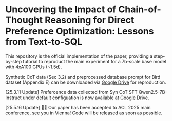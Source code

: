 #  Uncovering the Impact of Chain-of-Thought Reasoning for Direct Preference Optimization: Lessons from Text-to-SQL

This repository is the official implementation of the paper, providing a step-by-step tutorial to reproduct the main experiment for a 7b-scale base model with 4xA100 GPUs (~1.5d). 

Synthetic CoT data (Sec 3.2) and preprocessed database prompt for Bird dataset (Appendix E) can be downloaded via [Google Drive](https://drive.google.com/file/d/1l0JeJ6hqaM6py4r2Vacl7GsYI06FtjXT/view?usp=share_link) for reproduction. 

[25.3.11 Update] Prefercence data collected from Syn CoT SFT Qwen2.5-7B-Instruct under default configuation is now available at [Google Drive](https://drive.google.com/file/d/12sotBI7OlNfJ2fp2hNa_7Zy7RrAE5PXe/view?usp=sharing). 

[25.5.16 Update] 🎉🥂 Our paper has been accepted to ACL 2025 main conference, see you in Vienna! Code will be released as soon as possible.
